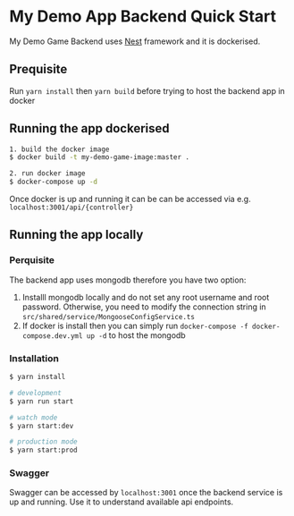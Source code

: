 # My Demo App Backend Quick Start

My Demo Game Backend uses [Nest](https://github.com/nestjs/nest) framework and it is dockerised.

## Prequisite

Run `yarn install` then `yarn build` before trying to host the backend app in docker

## Running the app dockerised

```bash
1. build the docker image
$ docker build -t my-demo-game-image:master .

2. run docker image
$ docker-compose up -d
```

Once docker is up and running it can be can be accessed via e.g. `localhost:3001/api/{controller}`

## Running the app locally

### Perquisite

The backend app uses mongodb therefore you have two option:

1. Installl mongodb locally and do not set any root username and root password. Otherwise, you need to modify the connection string in `src/shared/service/MongooseConfigService.ts`
2. If docker is install then you can simply run `docker-compose -f docker-compose.dev.yml up -d` to host the mongodb

### Installation

```bash
$ yarn install
```

```bash
# development
$ yarn run start

# watch mode
$ yarn start:dev

# production mode
$ yarn start:prod
```

### Swagger

Swagger can be accessed by `localhost:3001` once the backend service is up and running. Use it to understand available api endpoints.